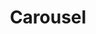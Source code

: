 ---
layout: component.njk
tags: 
    - maps_components_de
key: carousel-maps_de
title: Carousel
parent: maps_components_de
image: maps/overview/carousel.webp
keywords: logo, brand, signet, pleitegeier
order: 10
---